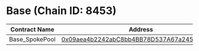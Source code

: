 # Base (Chain ID: 8453)



| Contract Name   | Address                                                                                                               |
| --------------- | --------------------------------------------------------------------------------------------------------------------- |
| Base\_SpokePool | [0x09aea4b2242abC8bb4BB78D537A67a245A7bEC64](https://basescan.org/address/0x09aea4b2242abc8bb4bb78d537a67a245a7bec64) |

